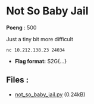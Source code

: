 # Not So Baby Jail
**Poeng** : 500

Just a tiny bit more difficult
    
    
    nc 10.212.138.23 24034


- **Flag format:** S2G{...}

## Files : 

 - [not_so_baby_jail.py](./not_so_baby_jail.py) (0.24kB)
